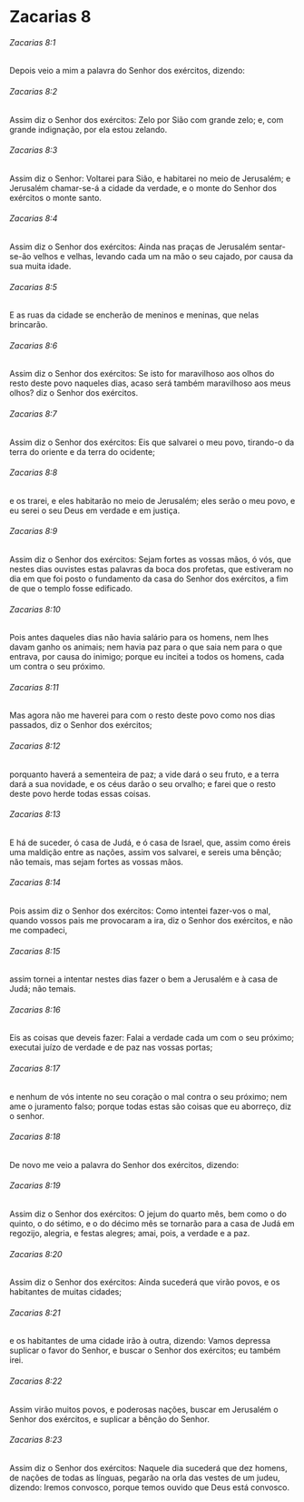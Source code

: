 # Zacarias 8

###### Zacarias 8:1

Depois veio a mim a palavra do Senhor dos exércitos, dizendo:

###### Zacarias 8:2

Assim diz o Senhor dos exércitos: Zelo por Sião com grande zelo; e, com grande indignação, por ela estou zelando.

###### Zacarias 8:3

Assim diz o Senhor: Voltarei para Sião, e habitarei no meio de Jerusalém; e Jerusalém chamar-se-á a cidade da verdade, e o monte do Senhor dos exércitos o monte santo.

###### Zacarias 8:4

Assim diz o Senhor dos exércitos: Ainda nas praças de Jerusalém sentar-se-ão velhos e velhas, levando cada um na mão o seu cajado, por causa da sua muita idade.

###### Zacarias 8:5

E as ruas da cidade se encherão de meninos e meninas, que nelas brincarão.

###### Zacarias 8:6

Assim diz o Senhor dos exércitos: Se isto for maravilhoso aos olhos do resto deste povo naqueles dias, acaso será também maravilhoso aos meus olhos? diz o Senhor dos exércitos.

###### Zacarias 8:7

Assim diz o Senhor dos exércitos: Eis que salvarei o meu povo, tirando-o da terra do oriente e da terra do ocidente;

###### Zacarias 8:8

e os trarei, e eles habitarão no meio de Jerusalém; eles serão o meu povo, e eu serei o seu Deus em verdade e em justiça.

###### Zacarias 8:9

Assim diz o Senhor dos exércitos: Sejam fortes as vossas mãos, ó vós, que nestes dias ouvistes estas palavras da boca dos profetas, que estiveram no dia em que foi posto o fundamento da casa do Senhor dos exércitos, a fim de que o templo fosse edificado.

###### Zacarias 8:10

Pois antes daqueles dias não havia salário para os homens, nem lhes davam ganho os animais; nem havia paz para o que saia nem para o que entrava, por causa do inimigo; porque eu incitei a todos os homens, cada um contra o seu próximo.

###### Zacarias 8:11

Mas agora não me haverei para com o resto deste povo como nos dias passados, diz o Senhor dos exércitos;

###### Zacarias 8:12

porquanto haverá a sementeira de paz; a vide dará o seu fruto, e a terra dará a sua novidade, e os céus darão o seu orvalho; e farei que o resto deste povo herde todas essas coisas.

###### Zacarias 8:13

E há de suceder, ó casa de Judá, e ó casa de Israel, que, assim como éreis uma maldição entre as nações, assim vos salvarei, e sereis uma bênção; não temais, mas sejam fortes as vossas mãos.

###### Zacarias 8:14

Pois assim diz o Senhor dos exércitos: Como intentei fazer-vos o mal, quando vossos pais me provocaram a ira, diz o Senhor dos exércitos, e não me compadeci,

###### Zacarias 8:15

assim tornei a intentar nestes dias fazer o bem a Jerusalém e à casa de Judá; não temais.

###### Zacarias 8:16

Eis as coisas que deveis fazer: Falai a verdade cada um com o seu próximo; executai juízo de verdade e de paz nas vossas portas;

###### Zacarias 8:17

e nenhum de vós intente no seu coração o mal contra o seu próximo; nem ame o juramento falso; porque todas estas são coisas que eu aborreço, diz o senhor.

###### Zacarias 8:18

De novo me veio a palavra do Senhor dos exércitos, dizendo:

###### Zacarias 8:19

Assim diz o Senhor dos exércitos: O jejum do quarto mês, bem como o do quinto, o do sétimo, e o do décimo mês se tornarão para a casa de Judá em regozijo, alegria, e festas alegres; amai, pois, a verdade e a paz.

###### Zacarias 8:20

Assim diz o Senhor dos exércitos: Ainda sucederá que virão povos, e os habitantes de muitas cidades;

###### Zacarias 8:21

e os habitantes de uma cidade irão à outra, dizendo: Vamos depressa suplicar o favor do Senhor, e buscar o Senhor dos exércitos; eu também irei.

###### Zacarias 8:22

Assim virão muitos povos, e poderosas nações, buscar em Jerusalém o Senhor dos exércitos, e suplicar a bênção do Senhor.

###### Zacarias 8:23

Assim diz o Senhor dos exércitos: Naquele dia sucederá que dez homens, de nações de todas as línguas, pegarão na orla das vestes de um judeu, dizendo: Iremos convosco, porque temos ouvido que Deus está convosco.

